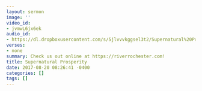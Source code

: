 ```yaml
---
layout: sermon
image: ''
video_id:
- jvmwL6jx6ek
audio_id:
- https://dl.dropboxusercontent.com/s/5jlvvvkggsel3t2/Supernatural%20Prosperity.mp3?dl=0
verses:
- none
summary: Check us out online at https://riverrochester.com!
title: Supernatural Prosperity
date: 2017-08-20 08:26:41 -0400
categories: []
tags: []
---
```

